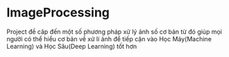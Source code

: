 # ImageProcessing
Project đề câp đến một số phương pháp xử lý ảnh số cơ bản từ đó giúp mọi người có thể hiểu cơ bản về xử lí ảnh để tiếp cận vào Học Máy(Machine Learning) và Học Sâu(Deep Learning) tốt hơn
